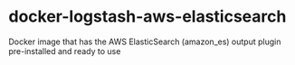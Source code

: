 # docker-logstash-aws-elasticsearch
Docker image that has the AWS ElasticSearch (amazon_es) output plugin pre-installed and ready to use
